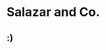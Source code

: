 <html>
<head>
<title>Big David</title>
</head>

<body>
<h1>Salazar and Co.</h1>
<h2>:)</h2>
</body>
</html>
